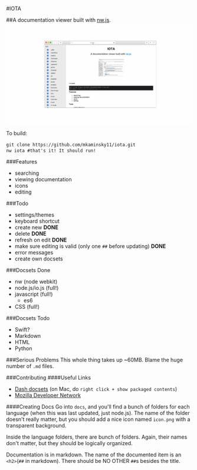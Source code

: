 #IOTA

##A documentation viewer built with [nw.js](http://nwjs.io/).
![demo](demo.gif)

To build:

```shell
git clone https://github.com/mkaminsky11/iota.git
nw iota #that's it! It should run!
```

###Features
+ searching
+ viewing documentation
+ icons
+ editing

###Todo
+ settings/themes
+ keyboard shortcut
+ create new **DONE**
+ delete **DONE**
+ refresh on edit **DONE**
+ make sure editing is valid (only one `##` before updating) **DONE**
+ error messages
+ create own docsets

###Docsets Done
+ nw (node webkit)
+ node.js/io.js (full!)
+ javascript (full!)
  + es6
+ CSS (full!)

###Docsets Todo
+ Swift?
+ Markdown
+ HTML
+ Python

###Serious Problems
This whole thing takes up ~60MB. Blame the huge number of `.md` files.

###Contributing
####Useful Links
+ [Dash docsets](http://kapeli.com/docset_links) (on Mac, do `right click + show packaged contents`)
+ [Mozilla Developer Network](https://developer.mozilla.org/en-US/)

####Creating Docs
Go into `docs`, and you'll find a bunch of folders for each language (when this was last updated, just node.js). The name of the folder doesn't really matter, but you should add a nice icon named `icon.png` with a transparent background.

Inside the language folders, there are bunch of folders. Again, their names don't matter, but they should be logically organized.

Documentation is in markdown. The name of the documented item is an `<h2>`(`##` in markdown). There should be NO OTHER `##`s besides the title.
